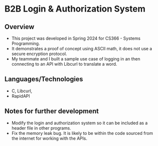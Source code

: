 # B2B Login & Authorization System
## Overview
- This project was developed in Spring 2024 for CS366 - Systems Programming.
- It demonstrates a proof of concept using ASCII math, it does not use a secure encryption protocol.
- My teammate and I built a sample use case of logging in an then connecting to an API with Libcurl to translate a word.
## Languages/Technologies
- C, Libcurl,
- RapidAPI
## Notes for further development
- Modify the login and authorization system so it can be included as a header file in other programs.
- Fix the memory leak bug. It is likely to be within the code sourced from the internet for working with the APIs.
